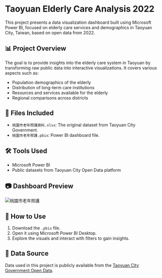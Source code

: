# Taoyuan Elderly Care Analysis 2022

This project presents a data visualization dashboard built using Microsoft Power BI, focused on elderly care services and demographics in Taoyuan City, Taiwan, based on open data from 2022.

## 📊 Project Overview

The goal is to provide insights into the elderly care system in Taoyuan by transforming raw public data into interactive visualizations. It covers various aspects such as:

- Population demographics of the elderly
- Distribution of long-term care institutions
- Resources and services available for the elderly
- Regional comparisons across districts

## 📁 Files Included

- `桃園市老年照護資料.xlsx`: The original dataset from Taoyuan City Government.
- `桃園市老年照護.pbix`: Power BI dashboard file.

## 🛠 Tools Used

- Microsoft Power BI
- Public datasets from Taoyuan City Open Data platform

## 📷 Dashboard Preview

![桃園市老年照護](https://user-images.githubusercontent.com/106501480/213361770-36be3b17-e818-457e-875a-2fe3e988f096.png)

## 🧭 How to Use

1. Download the `.pbix` file.
2. Open it using Microsoft Power BI Desktop.
3. Explore the visuals and interact with filters to gain insights.

## 📌 Data Source

Data used in this project is publicly available from the [Taoyuan City Government Open Data](https://opendata.tycg.gov.tw/).
